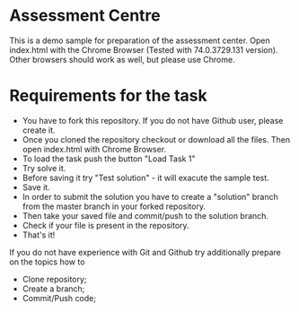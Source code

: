 # Assessment Centre

This is a demo sample for preparation of the assessment center. Open index.html with the Chrome Browser (Tested with 74.0.3729.131 version). Other browsers should work as well, but please use Chrome.

# Requirements for the task
  - You have to fork this repository. If you do not have Github user, please create it. 
  - Once you cloned the repository checkout or download all the files. Then open index.html with Chrome Browser.
  - To load the task push the button "Load Task 1"
  - Try solve it.
  - Before saving it try "Test solution" - it will exacute the sample test.
  - Save it.
  - In order to submit the solution you have to create a "solution" branch from the master branch in your forked repository.
  - Then take your saved file and commit/push to the solution branch.
  - Check if your file is present in the repository.
  - That's it!
  
 If you do not have experience with Git and Github try additionally prepare on the topics how to 
 * Clone repository;
 * Create a branch;
 * Commit/Push code;
